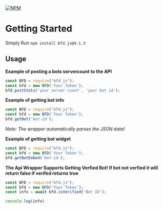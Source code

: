 [![NPM](https://nodei.co/npm/bfd.js.png?downloads=true&downloadRank=true&stars=true)](https://nodei.co/npm/bfd.js/)

# Getting Started
Simply Run `npm install bfd.js@4.1.3`

## Usage

**Example of posting a bots servercount to the API**
```javascript
const BFD = require("bfd.js");
const bfd = new BFD('Your Token');
bfd.postStats('your server count', 'your bot id');
```

**Example of getting bot info**

```javascript
const BFD = require("bfd.js");
const bfd = new BFD('Your Token');
bfd.getBot('bot-id');
```
*Note: The wrapper automatically parses the JSON data!*

**Example of getting bot widget**

```javascript
const BFD = require("bfd.js");
const bfd = new BFD('Your Token');
bfd.getBotEmbed('bot-id');
```

**The Api Wrapper Supports Getting Verfied Bot! If bot not verfied it will return false if verifed returns true**

```javascript
const BFD = require("bfd.js");
const bfd = new BFD('Your Token');
const info = await bfd.isVerified('Bot ID');

console.log(info)  
```
